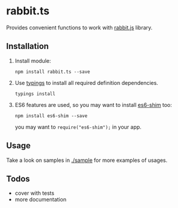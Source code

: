 # rabbit.ts

Provides convenient functions to work with [rabbit.js](http://www.squaremobius.net/rabbit.js/) library.

## Installation

1. Install module:

    `npm install rabbit.ts --save`

2. Use [typings](https://github.com/typings/typings) to install all required definition dependencies.

    `typings install`

3. ES6 features are used, so you may want to install [es6-shim](https://github.com/paulmillr/es6-shim) too:

    `npm install es6-shim --save`

    you may want to `require("es6-shim");` in your app.

## Usage

Take a look on samples in [./sample](https://github.com/pleerock/rabbit.ts/tree/master/sample) for more examples of
usages.

## Todos

* cover with tests
* more documentation
